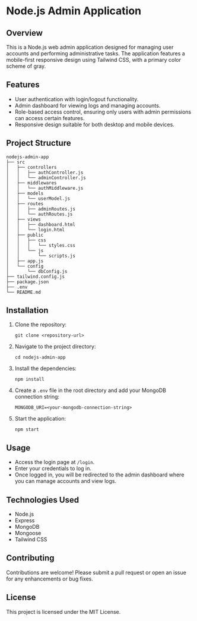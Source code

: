 # Node.js Admin Application

## Overview
This is a Node.js web admin application designed for managing user accounts and performing administrative tasks. The application features a mobile-first responsive design using Tailwind CSS, with a primary color scheme of gray.

## Features
- User authentication with login/logout functionality.
- Admin dashboard for viewing logs and managing accounts.
- Role-based access control, ensuring only users with admin permissions can access certain features.
- Responsive design suitable for both desktop and mobile devices.

## Project Structure
```
nodejs-admin-app
├── src
│   ├── controllers
│   │   ├── authController.js
│   │   └── adminController.js
│   ├── middlewares
│   │   └── authMiddleware.js
│   ├── models
│   │   └── userModel.js
│   ├── routes
│   │   ├── adminRoutes.js
│   │   └── authRoutes.js
│   ├── views
│   │   ├── dashboard.html
│   │   └── login.html
│   ├── public
│   │   ├── css
│   │   │   └── styles.css
│   │   └── js
│   │       └── scripts.js
│   ├── app.js
│   └── config
│       └── dbConfig.js
├── tailwind.config.js
├── package.json
├── .env
└── README.md
```

## Installation
1. Clone the repository:
   ```
   git clone <repository-url>
   ```
2. Navigate to the project directory:
   ```
   cd nodejs-admin-app
   ```
3. Install the dependencies:
   ```
   npm install
   ```
4. Create a `.env` file in the root directory and add your MongoDB connection string:
   ```
   MONGODB_URI=<your-mongodb-connection-string>
   ```
5. Start the application:
   ```
   npm start
   ```

## Usage
- Access the login page at `/login`.
- Enter your credentials to log in.
- Once logged in, you will be redirected to the admin dashboard where you can manage accounts and view logs.

## Technologies Used
- Node.js
- Express
- MongoDB
- Mongoose
- Tailwind CSS

## Contributing
Contributions are welcome! Please submit a pull request or open an issue for any enhancements or bug fixes.

## License
This project is licensed under the MIT License.